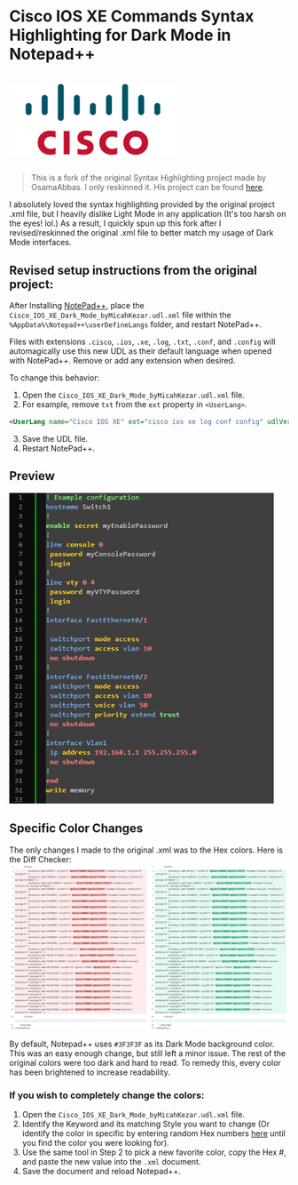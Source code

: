 # Cisco IOS XE Commands Syntax Highlighting for Dark Mode in Notepad++ 

<br />

<img src="assets/cisco-logo.png" alt="Cisco Logo" title="Cisco" width="300" style="display: block;"/>

<br />

> This is a fork of the original Syntax Highlighting project made by OsamaAbbas. I only reskinned it. His project can be found [here](https://github.com/Tes3awy/Cisco-IOS-XE-NotepadPlusPlus-Syntax-Highlight).

I absolutely loved the syntax highlighting provided by the original project .xml file, but I heavily dislike Light Mode in any application (It's too harsh on the eyes! lol.) As a result, I quickly spun up this fork after I revised/reskinned the original .xml file to better match my usage of Dark Mode interfaces.

## Revised setup instructions from the original project:
After Installing [NotePad++](https://notepad-plus-plus.org/downloads/), place the `Cisco_IOS_XE_Dark_Mode_byMicahKezar.udl.xml` file within the `%AppData%\Notepad++\userDefineLangs` folder, and restart NotePad++.

Files with extensions `.cisco`, `.ios`, `.xe`, `.log`, `.txt`, `.conf`, and `.config` will automagically use this new UDL as their default language when opened with NotePad++. Remove or add any extension when desired.

To change this behavior:

1. Open the `Cisco_IOS_XE_Dark_Mode_byMicahKezar.udl.xml` file.
2. For example, remove `txt` from the `ext` property in `<UserLang>`.

```xml
<UserLang name="Cisco IOS XE" ext="cisco ios xe log conf config" udlVersion="2.0">
```

3. Save the UDL file.
4. Restart NotePad++.

## Preview

![Preview](assets/darkmodepreview.jpg)

## Specific Color Changes
The only changes I made to the original .xml was to the Hex colors. Here is the Diff Checker:
![Diff](assets/diffchecker.jpg)

By default, Notepad++ uses `#3F3F3F` as its Dark Mode background color. This was an easy enough change, but still left a minor issue. The rest of the original colors were too dark and hard to read. To remedy this, every color has been brightened to increase readability.

### If you wish to completely change the colors:

1. Open the `Cisco_IOS_XE_Dark_Mode_byMicahKezar.udl.xml` file.
2. Identify the Keyword and its matching Style you want to change (Or identify the color in specific by entering random Hex numbers [here](https://htmlcolorcodes.com/) until you find the color you were looking for).
3. Use the same tool in Step 2 to pick a new favorite color, copy the Hex #, and paste the new value into the `.xml` document. 
4. Save the document and reload Notepad++.
